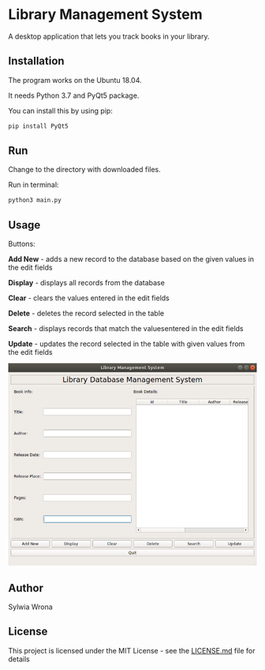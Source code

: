 # Library Management System
A desktop application that lets you track books in your library.

## Installation
The program works on the Ubuntu 18.04.

It needs Python 3.7 and PyQt5 package.

You can install this by using pip:

```bash
pip install PyQt5
```

## Run
Change to the directory with downloaded files.

Run in terminal:
```bash
python3 main.py
```

## Usage

Buttons:

**Add New** - adds a new record to the database based on the given values ​​in the edit fields 

**Display** - displays all records from the database

**Clear** - clears the values ​​entered in the edit fields

**Delete** - deletes the record selected in the table

**Search** - displays records that match the values ​​entered in the edit fields

**Update** - updates the record selected in the table with given values from the edit fields 


![My image](https://github.com/Roseven7/LibraryManagementSystem/blob/master/screen.png)

## Author

Sylwia Wrona

## License
This project is licensed under the MIT License - see the [LICENSE.md](https://github.com/Roseven7/LibraryManagementSystem/blob/master/LICENSE) file for details
